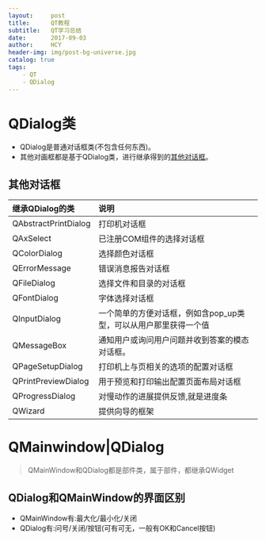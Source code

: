 ```yaml
---
layout:     post
title:      QT教程
subtitle:   QT学习总结
date:       2017-09-03
author:     HCY
header-img: img/post-bg-universe.jpg
catalog: true
tags:
    - QT
    - QDialog
---
```

# QDialog类
* QDialog是普通对话框类(不包含任何东西)。
* 其他对画框都是基于QDialog类，进行继承得到的[其他对话框](#其他对话框)。

## 其他对话框

|继承QDialog的类|说明|
|:-------------------|:---------------------------------------------------------|
|QAbstractPrintDialog|打印机对话框                                               |
|QAxSelect           |已注册COM组件的选择对话框                                   |
|QColorDialog        |选择颜色对话框                                             |
|QErrorMessage       |错误消息报告对话框                                          |
|QFileDialog         |选择文件和目录的对话框                                      |
|QFontDialog         |字体选择对话框                                              |
|QInputDialog        |一个简单的方便对话框，例如含pop_up类型，可以从用户那里获得一个值|
|QMessageBox         |通知用户或询问用户问题并收到答案的模态对话框。                 |
|QPageSetupDialog    |打印机上与页相关的选项的配置对话框                            |
|QPrintPreviewDialog |用于预览和打印输出配置页面布局对话框                          |
|QProgressDialog     |对慢动作的进展提供反馈,就是进度条                             |
|QWizard             |提供向导的框架                                              |

# QMainwindow|QDialog
> QMainWindow和QDialog都是部件类，属于部件，都继承QWidget

## QDialog和QMainWindow的界面区别
* QMainWindow有:最大化/最小化/关闭
* QDialog有:问号/关闭/按钮(可有可无，一般有OK和Cancel按钮)
